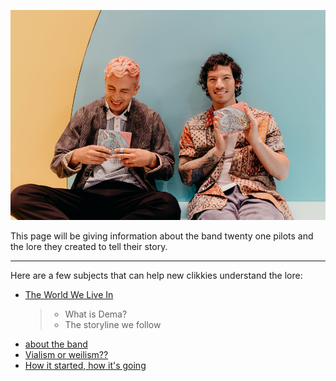 ![the boys](Twentyonepilots/tyjo.jpg)  

This page will be giving information about the band twenty one pilots and the lore they created to tell their story.

--------------------------------------------------------------------------------
Here are a few subjects that can help new clikkies understand the lore:
- [The World We Live In](Twentyonepilots/Dema.md)
  > - What is Dema?
  > - The storyline we follow
- [about the band](Twentyonepilots/theband.md)
- [Vialism or weilism??](Twentyonepilots/Vialism.md)
- [How it started, how it's going](Twentyonepilots/moreabout.md)
